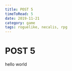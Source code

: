 ```yaml
---
title: POST 5
timeToRead: 5
date: 2019-11-21
category: game
tags: roguelike, necalis, rpg
---
```


# POST 5

hello world